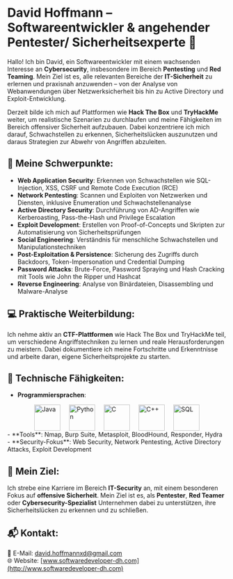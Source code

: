 # David Hoffmann – Softwareentwickler & angehender Pentester/ Sicherheitsexperte 🔐

Hallo! Ich bin David, ein Softwareentwickler mit einem wachsenden Interesse an **Cybersecurity**, insbesondere im Bereich **Pentesting** und **Red Teaming**. Mein Ziel ist es, alle relevanten Bereiche der **IT-Sicherheit** zu erlernen und praxisnah anzuwenden – von der Analyse von Webanwendungen über Netzwerksicherheit bis hin zu Active Directory und Exploit-Entwicklung.

Derzeit bilde ich mich auf Plattformen wie **Hack The Box** und **TryHackMe** weiter, um realistische Szenarien zu durchlaufen und meine Fähigkeiten im Bereich offensiver Sicherheit aufzubauen. Dabei konzentriere ich mich darauf, Schwachstellen zu erkennen, Sicherheitslücken auszunutzen und daraus Strategien zur Abwehr von Angriffen abzuleiten.

## 🎯 Meine Schwerpunkte:
- **Web Application Security**: Erkennen von Schwachstellen wie SQL-Injection, XSS, CSRF und Remote Code Execution (RCE)  
- **Network Pentesting**: Scannen und Exploiten von Netzwerken und Diensten, inklusive Enumeration und Schwachstellenanalyse  
- **Active Directory Security**: Durchführung von AD-Angriffen wie Kerberoasting, Pass-the-Hash und Privilege Escalation  
- **Exploit Development**: Erstellen von Proof-of-Concepts und Skripten zur Automatisierung von Sicherheitsprüfungen  
- **Social Engineering**: Verständnis für menschliche Schwachstellen und Manipulationstechniken  
- **Post-Exploitation & Persistence**: Sicherung des Zugriffs durch Backdoors, Token-Impersonation und Credential Dumping  
- **Password Attacks**: Brute-Force, Password Spraying und Hash Cracking mit Tools wie John the Ripper und Hashcat  
- **Reverse Engineering**: Analyse von Binärdateien, Disassembling und Malware-Analyse 

## 💻 Praktische Weiterbildung:
Ich nehme aktiv an **CTF-Plattformen** wie Hack The Box und TryHackMe teil, um verschiedene Angriffstechniken zu lernen und reale Herausforderungen zu meistern. Dabei dokumentiere ich meine Fortschritte und Erkenntnisse und arbeite daran, eigene Sicherheitsprojekte zu starten.

## 🔧 Technische Fähigkeiten:
- **Programmiersprachen**:
<div style="display: flex; justify-content: center; align-items: center; gap: 20px;">
  <img src="https://cdn.jsdelivr.net/gh/devicons/devicon/icons/java/java-original.svg" width="60" height="60" alt="Java"/>
  <img src="https://cdn.jsdelivr.net/gh/devicons/devicon/icons/python/python-original.svg" width="60" height="60" alt="Python"/>
  <img src="https://cdn.jsdelivr.net/gh/devicons/devicon/icons/c/c-original.svg" width="60" height="60" alt="C"/>
  <img src="https://cdn.jsdelivr.net/gh/devicons/devicon/icons/cplusplus/cplusplus-original.svg" width="60" height="60" alt="C++"/>
  <img src="https://cdn.jsdelivr.net/gh/devicons/devicon/icons/mysql/mysql-original-wordmark.svg" width="60" height="60" alt="SQL"/>
</div>
- **Tools**: Nmap, Burp Suite, Metasploit, BloodHound, Responder, Hydra  
- **Security-Fokus**: Web Security, Network Pentesting, Active Directory Attacks, Exploit Development  

## 🚀 Mein Ziel:
Ich strebe eine Karriere im Bereich **IT-Security** an, mit einem besonderen Fokus auf **offensive Sicherheit**. Mein Ziel ist es, als **Pentester**, **Red Teamer** oder **Cybersecurity-Spezialist** Unternehmen dabei zu unterstützen, ihre Sicherheitslücken zu erkennen und zu schließen.

## 📬 Kontakt:
📧 E-Mail: david.hoffmannxd@gmail.com  
🌐 Website: [www.softwaredeveloper-dh.com](http://www.softwaredeveloper-dh.com)
